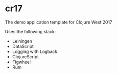 # cr17

The demo application template for Clojure West 2017

Uses the following stack:

- Leiningen
- DataScript
- Logging with Logback
- ClojureScript
- Figwheel
- Rum